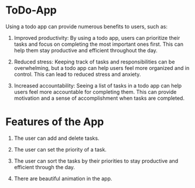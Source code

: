# ToDo-App
Using a todo app can provide numerous benefits to users, such as:
1. Improved productivity: By using a todo app, users can prioritize their tasks and focus on completing the most important ones first. This can help them stay productive and efficient throughout the day.

2. Reduced stress: Keeping track of tasks and responsibilities can be overwhelming, but a todo app can help users feel more organized and in control. This can lead to reduced stress and anxiety.

3. Increased accountability: Seeing a list of tasks in a todo app can help users feel more accountable for completing them. This can provide motivation and a sense of accomplishment when tasks are completed.

# Features of the App
1. The user can add and delete tasks.

2. The user can set the priority of a task.

3. The user can sort the tasks by their priorities to stay productive and efficient through the day.

4. There are beautiful animation in the app.
